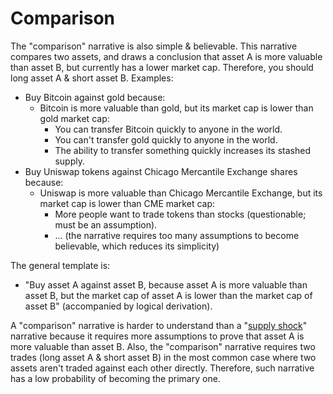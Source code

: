 # Comparison

The "comparison" narrative is also simple & believable. This narrative compares two assets, and draws a conclusion that asset A is more valuable than asset B, but currently has a lower market cap. Therefore, you should long asset A & short asset B. Examples:

* Buy Bitcoin against gold because:
  * Bitcoin is more valuable than gold, but its market cap is lower than gold market cap:
    * You can transfer Bitcoin quickly to anyone in the world.
    * You can't transfer gold quickly to anyone in the world.
    * The ability to transfer something quickly increases its stashed supply.
* Buy Uniswap tokens against Chicago Mercantile Exchange shares because:
  * Uniswap is more valuable than Chicago Mercantile Exchange, but its market cap is lower than CME market cap:
    * More people want to trade tokens than stocks (questionable; must be an assumption).
    * ... (the narrative requires too many assumptions to become believable, which reduces its simplicity)

The general template is:

* "Buy asset A against asset B, because asset A is more valuable than asset B, but the market cap of asset A is lower than the market cap of asset B" (accompanied by logical derivation).

A "comparison" narrative is harder to understand than a "[supply shock](supply-shock.md)" narrative because it requires more assumptions to prove that asset A is more valuable than asset B. Also, the "comparison" narrative requires two trades (long asset A & short asset B) in the most common case where two assets aren't traded against each other directly. Therefore, such narrative has a low probability of becoming the primary one.
